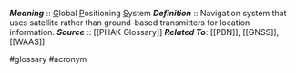 ***Meaning*** :: <u>G</u>lobal <u>P</u>ositioning <u>S</u>ystem
***Definition***    :: Navigation system that uses satellite rather than ground-based transmitters for location information.
***Source***         :: [[PHAK Glossary]]
***Related To***:  [[PBN]], [[GNSS]], [[WAAS]]

#glossary #acronym